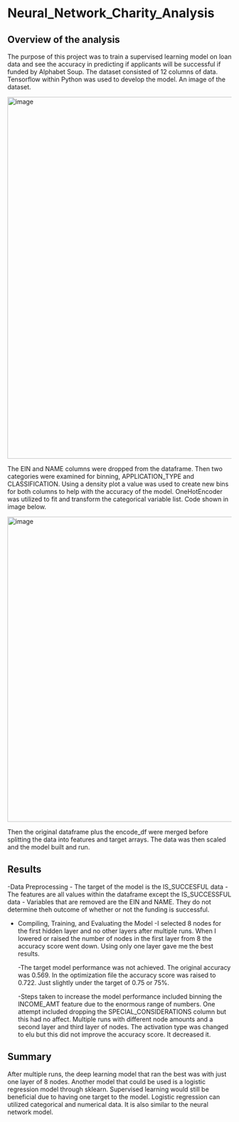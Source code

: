 # Neural_Network_Charity_Analysis

## Overview of the analysis

The purpose of this project was to train a supervised learning model on loan data and see the accuracy in predicting if applicants will be successful if funded by Alphabet Soup.
The dataset consisted of 12 columns of data.  Tensorflow within Python was used to develop the model.  An image of the dataset.

<img width="811" alt="image" src="https://user-images.githubusercontent.com/85581208/157491951-b40c781c-a29e-427a-b4a7-09b264516bf5.png">

The EIN and NAME columns were dropped from the dataframe.  Then two categories were examined for binning, APPLICATION_TYPE and CLASSIFICATION.  Using a density plot a value was used to create new bins for both columns to help with the accuracy of the model.  OneHotEncoder was utilized to fit and transform the categorical variable list.  Code shown in image below.

<img width="684" alt="image" src="https://user-images.githubusercontent.com/85581208/157494247-9748b30d-c9bb-4889-8c02-6b1e071de3c2.png">

Then the original dataframe plus the encode_df were merged before splitting the data into features and target arrays.  The data was then scaled and the model built and run.



## Results
  
  -Data Preprocessing
    -  The target of the model is the IS_SUCCESFUL data
    -  The features are all values within the dataframe except the IS_SUCCESSFUL data
    -   Variables that are removed are the EIN and NAME.  They do not determine theh outcome of whether or not the funding is successful.
   
  - Compiling, Training, and Evaluating the Model
    -I selected 8 nodes for the first hidden layer and no other layers after multiple runs.  When I lowered or raised the number of nodes in the first layer from 8 the accuracy      score went down.  Using only one layer gave me the best results.
    
    -The target model performance was not achieved.  The original accuracy was 0.569. In the optimization file the accuracy score was raised to 0.722.  Just slightly under the       target of 0.75 or 75%.
    
    -Steps taken to increase the model performance included binning the INCOME_AMT feature due to the enormous range of numbers.  One attempt included dropping the                   SPECIAL_CONSIDERATIONS column but this had no affect.  Multiple runs with different node amounts and a second layer and third layer of nodes.  The activation type was           changed to elu but this did not improve the accuracy score.  It decreased it.
    
  ## Summary
  
  After multiple runs, the deep learning model that ran the best was with just one layer of 8 nodes.  Another model that could be used is a logistic regression model through sklearn.  Supervised learning would still be beneficial due to having one target to the model. Logistic regression can utilized categorical and numerical data.  It is also similar to the neural network model. 
    



